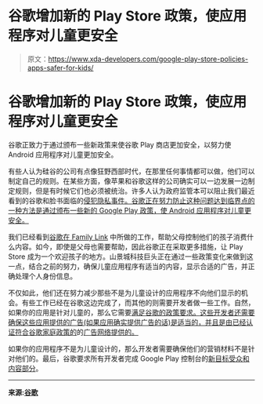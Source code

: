 # 谷歌增加新的 Play Store 政策，使应用程序对儿童更安全

> 原文：<https://www.xda-developers.com/google-play-store-policies-apps-safer-for-kids/>

# 谷歌增加新的 Play Store 政策，使应用程序对儿童更安全

谷歌正致力于通过颁布一些新政策来使谷歌 Play 商店更加安全，以努力使 Android 应用程序对儿童更加安全。

有些人认为硅谷的公司有点像狂野西部时代，在那里任何事情都可以做，他们可以制定自己的规则。在某些方面，像苹果和谷歌这样的公司确实可以一边发展一边制定规则，但是有时候它们也必须被统治。许多人认为政府监管本可以阻止我们最近看到的谷歌和脸书面临的[侵犯隐私事件。谷歌正在努力防止这种问题达到临界点的一种方法是通过颁布一些新的 Google Play 政策，使 Android 应用程序对儿童更安全。](https://www.xda-developers.com/google-may-class-action-lawsuit-location-history/)

我们已经看到[谷歌在 Family Link](https://www.xda-developers.com/google-family-link-parents-united-states/) 中所做的工作，帮助父母控制他们的孩子消费什么内容。如今，即使是父母也需要帮助，因此谷歌正在采取更多措施，让 Play Store 成为一个欢迎孩子的地方。山景城科技巨头正在通过一些政策变化来做到这一点，结合之前的努力，确保儿童应用程序有适当的内容，显示合适的广告，并正确处理个人身份信息。

不仅如此，他们还在努力减少那些不是为儿童设计的应用程序不向他们显示的机会。有些工作已经在谷歌这边完成了，而其他的则需要开发者做一些工作。自然，如果你的应用是针对儿童的，那么它需要[满足谷歌的政策要求。这些开发者还需要确保这些应用提供的广告(如果应用确实提供广告的话)是适当的，并且是由已经认证符合谷歌家庭政策的](https://play.google.com/about/families/)的[广告网络提供的。](https://support.google.com/googleplay/android-developer/answer/9283445)

如果你的应用程序不是为儿童设计的，那么开发者需要确保他们的营销材料不是针对他们的。最后，谷歌要求所有开发者完成 Google Play 控制台的[新目标受众和内容部分](https://play.google.com/apps/publish)。

* * *

**来源:[谷歌](https://android-developers.googleblog.com/2019/05/building-safer-google-play-for-kids.html)**